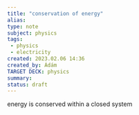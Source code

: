```yaml
---
title: "conservation of energy"
alias: 
type: note
subject: physics
tags:
 - physics
 - electricity
created: 2023.02.06 14:36
created_by: Ádám
TARGET DECK: physics
summary: 
status: draft 
---
```

energy is conserved within a closed system